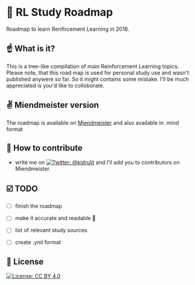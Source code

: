 # 🚀 RL Study Roadmap 
Roadmap to learn Renfircement Learning in 2018.

## ☝️ What is it?
This is a tree-like compilation of main Reinforcement Learning topics.
Please note, that this road map is used for personal study use and wasn't published anywere so far. 
So it might contains some mistake. I'll be much appreciated is you'd like to colloborate.


## ✌️ Miendmeister version
The roadmap is available on [Miendmeister](https://mm.tt/1048552502?t=9TrRDyiRPv) and also available in .mind format


## 🤝 How to contribute

- write me on [![Twitter: @kidrulit](https://img.shields.io/badge/twitter-@kidrulit-4d66b3.svg?style=flat)](https://twitter.com/kidrulit) and I'll add you to contributors on Miendmeister.


## ☑️ TODO
- [ ] finish the roadmap
- [ ] make it accurate and readable 🤦
- [ ] list of relevant study sources
- [ ] create .yml format 


## 📃 License

[![License: CC BY 4.0](https://img.shields.io/badge/License-CC%20BY%204.0-lightgrey.svg)](https://creativecommons.org/licenses/by/4.0/)
